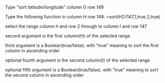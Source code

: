 

Type "sort latitude/longitude" column G row 149

Type the following function in column H row 149:
=sort(H2:I147,1,true,2,true)

select the range column h and row 2 through to column I and row 147

second argument is the first column(H) of the selected range

third argument is a Boolean(true/false), with "true" meaning to sort the first column in ascending order

optional fourth argument is the second column(I) of the selected range

optional fifth argument is a Boolean(true/false), with "true" meaning to sort the second column in ascending order


